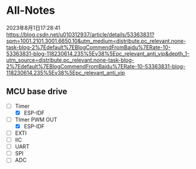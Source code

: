 # All-Notes


2023年8月1日17:28:41
https://blog.csdn.net/u010312937/article/details/53363831?spm=1001.2101.3001.6650.10&utm_medium=distribute.pc_relevant.none-task-blog-2%7Edefault%7EBlogCommendFromBaidu%7ERate-10-53363831-blog-118230614.235%5Ev38%5Epc_relevant_anti_vip&depth_1-utm_source=distribute.pc_relevant.none-task-blog-2%7Edefault%7EBlogCommendFromBaidu%7ERate-10-53363831-blog-118230614.235%5Ev38%5Epc_relevant_anti_vip

## MCU base drive
- [ ] Timer
  - [x] ESP-IDF
- [ ] TImer PWM OUT
  - [x] ESP-IDF 
- [ ] EXTI
- [ ] IIC
- [ ] UART
- [ ] SPI
- [ ] ADC
